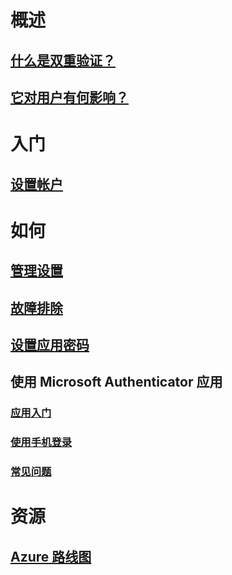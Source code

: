 # 概述
## [什么是双重验证？](multi-factor-authentication-end-user.md)
## [它对用户有何影响？](multi-factor-authentication-end-user-signin.md)

# 入门
## [设置帐户](multi-factor-authentication-end-user-first-time.md)

# 如何
## [管理设置](multi-factor-authentication-end-user-manage-settings.md)
## [故障排除](multi-factor-authentication-end-user-troubleshoot.md)
## [设置应用密码](multi-factor-authentication-end-user-app-passwords.md)
## 使用 Microsoft Authenticator 应用
### [应用入门](microsoft-authenticator-app-how-to.md)
### [使用手机登录](microsoft-authenticator-app-phone-signin-faq.md)
### [常见问题](microsoft-authenticator-app-faq.md)
# 资源
## [Azure 路线图](https://azure.microsoft.com/roadmap/?category=security-identity)